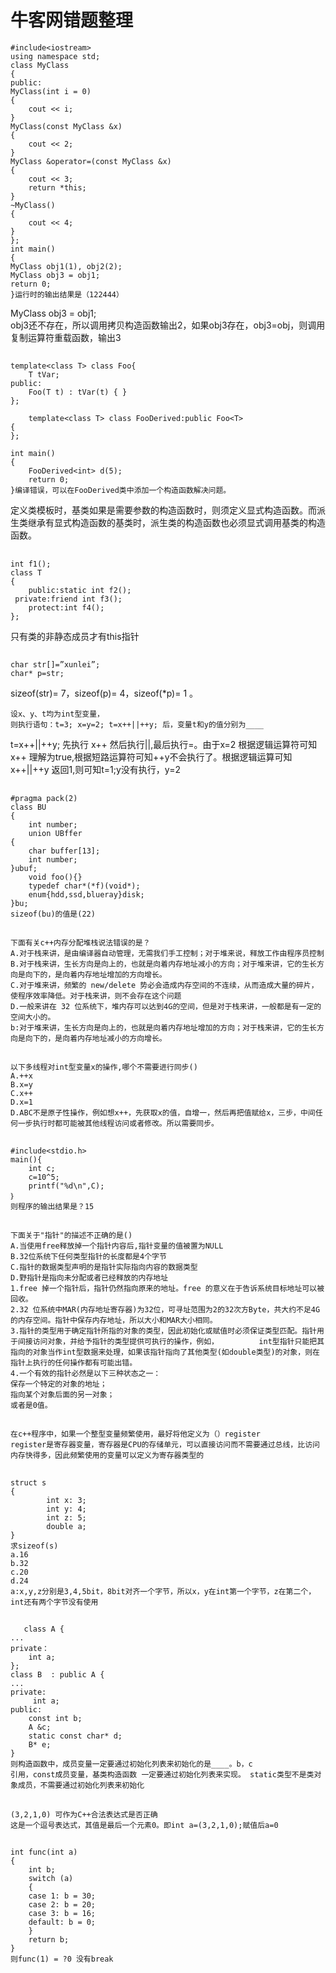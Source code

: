 # 牛客网错题整理

    #include<iostream>
    using namespace std;
    class MyClass
    {
    public:
    MyClass(int i = 0)
    {
        cout << i;
    }
    MyClass(const MyClass &x)
    {
        cout << 2;
    }
    MyClass &operator=(const MyClass &x)
    {
        cout << 3;
        return *this;
    }
    ~MyClass()
    {
        cout << 4;
    }
    };
    int main()
    {
    MyClass obj1(1), obj2(2);
    MyClass obj3 = obj1;
    return 0;
    }运行时的输出结果是（122444）
MyClass obj3 = obj1;   
obj3还不存在，所以调用拷贝构造函数输出2，如果obj3存在，obj3=obj，则调用复制运算符重载函数，输出3
##

	template<class T> class Foo{
        T tVar;
    public:
        Foo(T t) : tVar(t) { }
	};
 
		template<class T> class FooDerived:public Foo<T>
	{
	};
 
	int main()
	{
    	FooDerived<int> d(5);
   	    return 0;
	}编译错误，可以在FooDerived类中添加一个构造函数解决问题。
定义类模板时，基类如果是需要参数的构造函数时，则须定义显式构造函数。而派生类继承有显式构造函数的基类时，派生类的构造函数也必须显式调用基类的构造函数。
##
	int f1();
	class T
	{
    	public:static int f2();
   	 private:friend int f3();
    	protect:int f4();
	};
只有类的非静态成员才有this指针
##
	char str[]=”xunlei”;
	char* p=str;
sizeof(str)= 7，sizeof(p)= 4，sizeof(*p)= 1 。 
   
	设x、y、t均为int型变量，
	则执行语句：t=3; x=y=2; t=x++||++y; 后，变量t和y的值分别为____    
t=x++||++y;  先执行 x++ 然后执行||,最后执行=。由于x=2 根据逻辑运算符可知x++ 理解为true,根据短路运算符可知++y不会执行了。根据逻辑运算可知x++||++y 返回1,则可知t=1;y没有执行，y=2
##
	#pragma pack(2)
	class BU
	{
    	int number;
    	union UBffer
    {
        char buffer[13];
        int number;
    }ubuf;
   	 	void foo(){}
   	    typedef char*(*f)(void*);
        enum{hdd,ssd,blueray}disk;
	}bu;
    sizeof(bu)的值是(22)
##
	下面有关c++内存分配堆栈说法错误的是？
	A.对于栈来讲，是由编译器自动管理，无需我们手工控制；对于堆来说，释放工作由程序员控制
	B.对于栈来讲，生长方向是向上的，也就是向着内存地址减小的方向；对于堆来讲，它的生长方向是向下的，是向着内存地址增加的方向增长。
	C.对于堆来讲，频繁的 new/delete 势必会造成内存空间的不连续，从而造成大量的碎片，使程序效率降低。对于栈来讲，则不会存在这个问题
	D.一般来讲在 32 位系统下，堆内存可以达到4G的空间，但是对于栈来讲，一般都是有一定的空间大小的。
	b:对于堆来讲，生长方向是向上的，也就是向着内存地址增加的方向；对于栈来讲，它的生长方向是向下的，是向着内存地址减小的方向增长。
##
	以下多线程对int型变量x的操作,哪个不需要进行同步()
	A.++x
	B.x=y
	C.x++
	D.x=1
	D.ABC不是原子性操作，例如想x++，先获取x的值，自增一，然后再把值赋给x，三步，中间任何一步执行时都可能被其他线程访问或者修改。所以需要同步。
## 
	#include<stdio.h>
	main(){
    	int c;
    	c=10^5;
    	printf("%d\n",C);
	｝
	则程序的输出结果是？15
##
	下面关于"指针"的描述不正确的是()
	A.当使用free释放掉一个指针内容后,指针变量的值被置为NULL
	B.32位系统下任何类型指针的长度都是4个字节
	C.指针的数据类型声明的是指针实际指向内容的数据类型
	D.野指针是指向未分配或者已经释放的内存地址
	1.free 掉一个指针后，指针仍然指向原来的地址。free 的意义在于告诉系统目标地址可以被回收。
	2.32 位系统中MAR(内存地址寄存器)为32位，可寻址范围为2的32次方Byte，共大约不足4G的内存空间。指针中保存内存地址，所以大小和MAR大小相同。
	3.指针的类型用于确定指针所指的对象的类型，因此初始化或赋值时必须保证类型匹配。指针用于间接访问对象，并给予指针的类型提供可执行的操作，例如，	     	int型指针只能把其指向的对象当作int型数据来处理，如果该指针指向了其他类型(如double类型)的对象，则在指针上执行的任何操作都有可能出错。
	4.一个有效的指针必然是以下三种状态之一：
	保存一个特定的对象的地址；
	指向某个对象后面的另一对象；
	或者是0值。
##
	在c++程序中，如果一个整型变量频繁使用，最好将他定义为（）register
	register是寄存器变量，寄存器是CPU的存储单元，可以直接访问而不需要通过总线，比访问内存快得多，因此频繁使用的变量可以定义为寄存器类型的
##
	struct s
	{
    		int x: 3;
    		int y: 4;
    		int z: 5;
    		double a;
	}
	求sizeof(s)
	a.16
	b.32
	c.20
	d.24
	a:x,y,z分别是3,4,5bit，8bit对齐一个字节，所以x，y在int第一个字节，z在第二个，int还有两个字节没有使用
##
       class A {
	...
	private：
     	int a;
	};
	class B  : public A {
	...
	private:
    	 int a;
	public:
     	const int b;
     	A &c;
     	static const char* d;
     	B* e;
	}
	则构造函数中，成员变量一定要通过初始化列表来初始化的是____。b，c
	引用，const成员变量，基类构造函数 一定要通过初始化列表来实现。 static类型不是类对象成员，不需要通过初始化列表来初始化
##
	(3,2,1,0) 可作为C++合法表达式是否正确
	这是一个逗号表达式，其值是最后一个元素0。即int a=(3,2,1,0);赋值后a=0
##
	int func(int a)
	{
    	int b;
    	switch (a)
    	{
        case 1: b = 30;
        case 2: b = 20;
        case 3: b = 16;
        default: b = 0;
    	}
    	return b;
	}
	则func(1) = ?0 没有break
##



